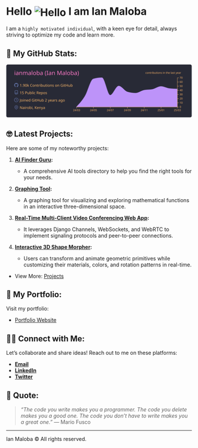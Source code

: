 # Hello <img src="https://github.com/ianmalobamwakha/IanMalobaMwakha/assets/127621186/00518ce9-89a3-4b6e-bdce-784d283c5f73" alt="Hello" style="width:40px; vertical-align:middle;"> I am Ian Maloba

I am a `highly motivated individual`, with a keen eye for detail, always striving to optimize my code and learn more.


## 🧐 My GitHub Stats:
![Profile Details](https://raw.githubusercontent.com/ianmaloba/Thickduck/master/profile-summary-card-output/dracula/0-profile-details.svg)

## 🤓 Latest Projects:
Here are some of my noteworthy projects:

1. **[AI Finder Guru](https://aifinderguru.com/):**
   - A comprehensive AI tools directory to help you find the right tools for your needs.

2. **[Graphing Tool](https://3dgrapher.ianmaloba.com/):**
   - A graphing tool for visualizing and exploring mathematical functions in an interactive three-dimensional space.
  
3. **[Real-Time Multi-Client Video Conferencing Web App](https://video-chat.ianmaloba.com/):**
   - It leverages Django Channels, WebSockets, and WebRTC to implement signaling protocols and peer-to-peer connections.
     
4. **[Interactive 3D Shape Morpher](https://3dshapemorpher.ianmaloba.com/):**
   - Users can transform and animate geometric primitives while customizing their materials, colors, and rotation patterns in real-time.


- View More: [Projects](https://ianmaloba.com/#Projects)


## 💼 My Portfolio:
Visit my portfolio:
- [Portfolio Website](https://ianmaloba.com/)


## 🙋‍♂️ Connect with Me:
Let’s collaborate and share ideas! Reach out to me on these platforms:

- [**Email**](mailto:contact@ianmaloba.com)
- [**LinkedIn**](https://www.linkedin.com/in/ianmaloba/)
- [**Twitter**](https://twitter.com/malobaian)

## 📜 Quote:

>_“The code you write makes you a programmer. The code you delete makes you a good one. The code you don’t have to write makes you a great one.”_ — Mario Fusco

---

Ian Maloba © All rights reserved.

